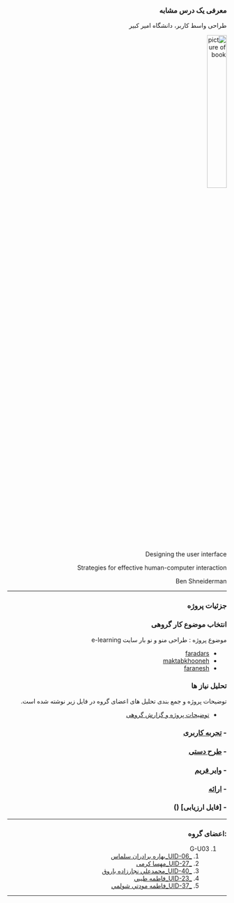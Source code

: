 <div dir=rtl >
 
### معرفی یک درس مشابه
طراحی واسط کاربر، دانشگاه امیر کبیر

<a  target="_blank"><img src="https://github.com/BaharbSalmas/PNU_3991_AR/blob/main/UserInterfaceDesign/91yP51Q8iXL.jpg" border="0" alt="picture of book" width=30% /></a>

Designing the user interface

Strategies for effective human-computer interaction 

Ben Shneiderman

------------------

### جزئیات پروژه

### انتخاب موضوع کار گروهی
موضوع پروژه : طراحی منو و نو بار سایت e-learning  
- [faradars](https://faradars.org/)
- [maktabkhooneh](https://maktabkhooneh.org/) 
- [faranesh](https://faranesh.com/)

### تحلیل نیاز ها 
توضیحات پروژه و جمع بندی تحلیل های اعضای گروه در فایل زیر نوشته شده است.

 - [ توضیحات پروژه و گزارش گروهی]()
### - [تجربه کاربری]()
### - [طرح دستی](https://github.com/BaharbSalmas/PNU_3991_AR/blob/main/UserInterfaceDesign/hand%20drawn%20wireframe%201_.jpg)
### - [وایر فریم](https://github.com/BaharbSalmas/PNU_3991_AR/blob/main/UserInterfaceDesign/menu%20.xd)
### - [ارائه](https://github.com/BaharbSalmas/PNU_3991_AR/blob/main/UserInterfaceDesign/WIRE%20FRAME%20%26%20prototype%20xd.mp4)
### - [فایل ارزیابی] ()

---------

### :اعضای گروه
1. G-U03
     1. [_UID-06_بهاره برادران سلماس](https://github.com/AliRazavi-edu/PNU_3991/tree/master/_BSc/UserInterfaceDesgin/1322110_01/06_%D8%A8%D9%87%D8%A7%D8%B1%D9%87%20%D8%A8%D8%B1%D8%A7%D8%AF%D8%B1%D8%A7%D9%86%20%D8%B3%D9%84%D9%85%D8%A7%D8%B3)    
    1. [_UID-27_مهسا کرمی](https://github.com/AliRazavi-edu/PNU_3991/tree/master/_BSc/UserInterfaceDesgin/1322110_01/28_%D9%85%D9%87%D8%B3%D8%A7%20%D9%83%D8%B1%D9%85%D9%8A)    
    1. [_UID-40_محمدعلي نجارزاده باروق](https://github.com/AliRazavi-edu/PNU_3991/tree/master/_BSc/UserInterfaceDesgin/1322110_01/41_%D9%85%D8%AD%D9%85%D8%AF%D8%B9%D9%84%D9%8A%20%D9%86%D8%AC%D8%A7%D8%B1%D8%B2%D8%A7%D8%AF%D9%87%20%D8%A8%D8%A7%D8%B1%D9%88%D9%82)    
    1. [_UID-23_فاطمه طيبي](https://github.com/AliRazavi-edu/PNU_3991/tree/master/_BSc/UserInterfaceDesgin/1322110_01/24_%D9%81%D8%A7%D8%B7%D9%85%D9%87%20%D8%B7%D9%8A%D8%A8%D9%8A)
    1. [_UID-37_فاطمه مودتي شولمي](https://github.com/AliRazavi-edu/PNU_3991/tree/master/_BSc/UserInterfaceDesgin/1322110_01/38_%D9%81%D8%A7%D8%B7%D9%85%D9%87%20%D9%85%D9%88%D8%AF%D8%AA%D9%8A%20%D8%B4%D9%88%D9%84%D9%85%D9%8A)
   
------------------

</div>
